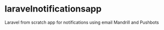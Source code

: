 # laravelnotificationsapp
Laravel from scratch app for notifications using email Mandrill and Pushbots
